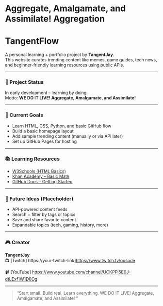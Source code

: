 # Aggregate, Amalgamate, and Assimilate! Aggregation
# TangentFlow 

A personal learning + portfolio project by **TangentJay**.  
This website curates trending content like memes, game guides, tech news, and beginner-friendly learning resources using public APIs.

---

### 🔧 Project Status
In early development – learning by doing.  
 Motto: **WE DO IT LIVE! Aggregate, Amalgamate, and Assimilate!**  

---

### 📌 Current Goals
- Learn HTML, CSS, Python, and basic GitHub flow
- Build a basic homepage layout
- Add sample trending content (manually or via API later)
- Set up GitHub Pages for hosting

---

### 📚 Learning Resources
- [W3Schools (HTML Basics)](https://www.w3schools.com/html/)
- [Khan Academy – Basic Math](https://www.khanacademy.org/math)
- [GitHub Docs – Getting Started](https://docs.github.com/en/get-started)

---

### 📎 Future Ideas (Placeholder)
- API-powered content feeds
- Search + filter by tags or topics
- Save and share favorite content
- Expandable topics (tech, gaming, history, more)

---

### 🎮 Creator
**TangentJay**  
📺 [Twitch]  https://your-twitch-link]https://www.twitch.tv/oosode

📹 [YouTube] https://www.youtube.com/channel/UCKPPl5E0J-dtLExf1W1D0Og

---

> “Start small. Build real. Learn everything. WE DO IT LIVE! Aggregate, Amalgamate, and Assimilate! ”
